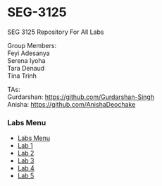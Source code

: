 # SEG-3125
SEG 3125 Repository For All Labs

Group Members: <br>
Feyi Adesanya <br>
Serena Iyoha <br>
Tara Denaud <br>
Tina Trinh <br>

TAs: <br>
Gurdarshan: https://github.com/Gurdarshan-Singh <br>
Anisha: https://github.com/AnishaDeochake <br>

### Labs Menu
- [Labs Menu](https://seg3125-a.github.io/group_14/)
- [Lab 1](https://seg3125-a.github.io/group_14/Lab1/)
- [Lab 2](https://seg3125-a.github.io/group_14/Lab2/)
- [Lab 3](https://seg3125-a.github.io/group_14/Lab3/)
- [Lab 4](https://seg3125-a.github.io/group_14/Lab4/)
- [Lab 5](https://seg3125-a.github.io/group_14/Lab5/)
